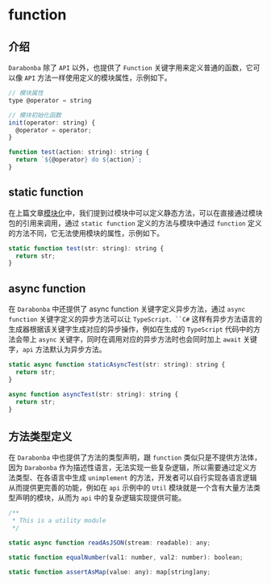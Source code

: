 # function

## 介绍

`Darabonba` 除了 `API` 以外，也提供了 `Function` 关键字用来定义普通的函数，它可以像 `API` 方法一样使用定义的模块属性，示例如下。

```js
// 模块属性
type @operator = string

// 模块初始化函数
init(operator: string) {
  @operator = operator;
}

function test(action: string): string {
  return `${@operator} do ${action}`;
}
```

## static function

在上篇文章[模块化](./module.md)中，我们提到过模块中可以定义静态方法，可以在直接通过模块包的引用来调用，通过 `static function` 定义的方法与模块中通过 `function` 定义的方法不同，它无法使用模块的属性，示例如下。

```js
static function test(str: string): string {
  return str;
}
```

## async function

在 `Darabonba` 中还提供了 async function 关键字定义异步方法，通过 `async function` 关键字定义的异步方法可以让 ` TypeScript、``C# ` 这样有异步方法语言的生成器根据该关键字生成对应的异步操作，例如在生成的 `TypeScript` 代码中的方法会带上 `async` 关键字，同时在调用对应的异步方法时也会同时加上 `await` 关键字，`api` 方法默认为异步方法。

```js
static async function staticAsyncTest(str: string): string {
  return str;
}

async function asyncTest(str: string): string {
  return str;
}
```

## 方法类型定义

在 `Darabonba` 中也提供了方法的类型声明，跟 `function` 类似只是不提供方法体，因为 `Darabonba` 作为描述性语言，无法实现一些复杂逻辑，所以需要通过定义方法类型、在各语言中生成 `unimplement` 的方法，开发者可以自行实现各语言逻辑从而提供更完善的功能，例如在 `api` 示例中的 `Util` 模块就是一个含有大量方法类型声明的模块，从而为 `api` 中的复杂逻辑实现提供可能。

```js
/**
 * This is a utility module
 */

static async function readAsJSON(stream: readable): any;

static function equalNumber(val1: number, val2: number): boolean;

static function assertAsMap(value: any): map[string]any;
```
